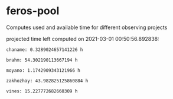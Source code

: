 # feros-pool
Computes used and available time for different observing projects

projected time left computed on 2021-03-01 00:50:56.892838:

    chaname: 0.3289024657141226 h 

    brahm: 54.302190113667194 h 

    moyano: 1.1742909343121966 h 

    zakhozhay: 43.982825125860884 h 

    vines: 15.227772682660309 h 

